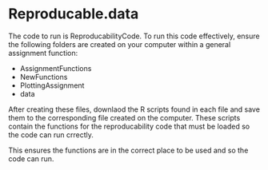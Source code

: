 # Reproducable.data

The code to run is ReproducabilityCode. To run this code effectively, ensure the following folders are created on your computer within a general assignment function:

- AssignmentFunctions
- NewFunctions
- PlottingAssignment
- data

After creating these files, downlaod the R scripts found in each file and save them to the corresponding file created on the computer. These scripts contain the functions for the reproducability code that must be loaded so the code can run crrectly.

This ensures the functions are in the correct place to be used and so the code can run.
